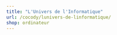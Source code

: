 ```yaml
---
title: "L'Univers de l'Informatique"
url: /cocody/lunivers-de-linformatique/
shop: ordinateur
---
```

